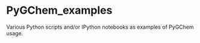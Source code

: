 PyGChem_examples
================

Various Python scripts and/or IPython notebooks as examples of PyGChem usage.
